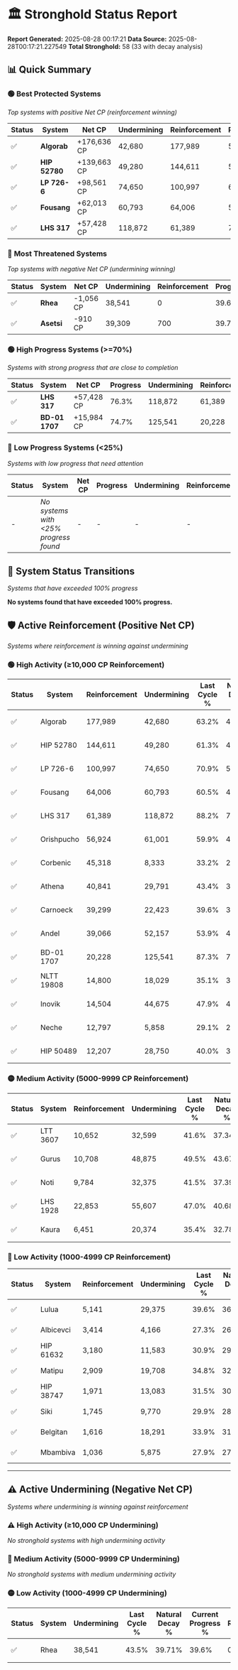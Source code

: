 # 🏛️ Stronghold Status Report

**Report Generated:** 2025-08-28 00:17:21
**Data Source:** 2025-08-28T00:17:21.227549
**Total Stronghold:** 58 (33 with decay analysis)

## 📊 Quick Summary

### 🟢 **Best Protected Systems**
*Top systems with positive Net CP (reinforcement winning)*

| Status | System | Net CP | Undermining | Reinforcement | Progress |
|--------|--------|--------|-------------|---------------|----------|
| ✅ | **Algorab** | +176,636 CP | 42,680 | 177,989 | 58.9% |
| ✅ | **HIP 52780** | +139,663 CP | 49,280 | 144,611 | 56.4% |
| ✅ | **LP 726-6** | +98,561 CP | 74,650 | 100,997 | 63.4% |
| ✅ | **Fousang** | +62,013 CP | 60,793 | 64,006 | 54.4% |
| ✅ | **LHS 317** | +57,428 CP | 118,872 | 61,389 | 76.3% |

### 🔴 **Most Threatened Systems**
*Top systems with negative Net CP (undermining winning)*

| Status | System | Net CP | Undermining | Reinforcement | Progress |
|--------|--------|--------|-------------|---------------|----------|
| ✅ | **Rhea** | -1,056 CP | 38,541 | 0 | 39.6% |
| ✅ | **Asetsi** | -910 CP | 39,309 | 700 | 39.7% |

### 🟢 **High Progress Systems (>=70%)**
*Systems with strong progress that are close to completion*

| Status | System | Net CP | Progress | Undermining | Reinforcement |
|--------|--------|--------|----------|-------------|---------------|
| ✅ | **LHS 317** | +57,428 CP | 76.3% | 118,872 | 61,389 |
| ✅ | **BD-01 1707** | +15,984 CP | 74.7% | 125,541 | 20,228 |

### 🔴 **Low Progress Systems (<25%)**
*Systems with low progress that need attention*

| Status | System | Net CP | Progress | Undermining | Reinforcement |
|--------|--------|--------|----------|-------------|---------------|
| - | *No systems with <25% progress found* | - | - | - | - |
## 🔄 System Status Transitions
*Systems that have exceeded 100% progress*

**No systems found that have exceeded 100% progress.**

## 🛡️ Active Reinforcement (Positive Net CP)
*Systems where reinforcement is winning against undermining*

### 🟢 High Activity (≥10,000 CP Reinforcement)

| Status | System | Reinforcement | Undermining | Last Cycle % | Natural Decay % | Current Progress % | Current CP | Net CP | Activity |
|--------|--------|---------------|-------------|--------------|-----------------|-------------------|------------|--------|----------|
| ✅ | Algorab | 177,989 | 42,680 | 63.2% | 41.24% | 58.9% | 589,000 | +176,636 | 🟢 High Reinforcement |
| ✅ | HIP 52780 | 144,611 | 49,280 | 61.3% | 42.43% | 56.4% | 564,000 | +139,663 | 🟢 High Reinforcement |
| ✅ | LP 726-6 | 100,997 | 74,650 | 70.9% | 53.54% | 63.4% | 634,000 | +98,561 | 🟢 High Reinforcement |
| ✅ | Fousang | 64,006 | 60,793 | 60.5% | 48.20% | 54.4% | 544,000 | +62,013 | 🟢 High Reinforcement |
| ✅ | LHS 317 | 61,389 | 118,872 | 88.2% | 70.56% | 76.3% | 763,000 | +57,428 | 🟢 High Reinforcement |
| ✅ | Orishpucho | 56,924 | 61,001 | 59.9% | 48.30% | 53.8% | 537,999 | +54,981 | 🟢 High Reinforcement |
| ✅ | Corbenic | 45,318 | 8,333 | 33.2% | 27.91% | 32.4% | 324,000 | +44,874 | 🟢 High Reinforcement |
| ✅ | Athena | 40,841 | 29,791 | 43.4% | 36.38% | 40.4% | 403,999 | +40,191 | 🟢 High Reinforcement |
| ✅ | Carnoeck | 39,299 | 22,423 | 39.6% | 33.52% | 37.4% | 374,000 | +38,830 | 🟢 High Reinforcement |
| ✅ | Andel | 39,066 | 52,157 | 53.9% | 44.95% | 48.7% | 487,000 | +37,544 | 🟢 High Reinforcement |
| ✅ | BD-01 1707 | 20,228 | 125,541 | 87.3% | 73.10% | 74.7% | 747,000 | +15,984 | 🟢 High Reinforcement |
| ✅ | NLTT 19808 | 14,800 | 18,029 | 35.1% | 31.85% | 33.3% | 332,999 | +14,533 | 🟢 High Reinforcement |
| ✅ | Inovik | 14,504 | 44,675 | 47.9% | 42.07% | 43.4% | 434,000 | +13,258 | 🟢 High Reinforcement |
| ✅ | Neche | 12,797 | 5,858 | 29.1% | 27.20% | 28.5% | 285,000 | +13,031 | 🟢 High Reinforcement |
| ✅ | HIP 50489 | 12,207 | 28,750 | 40.0% | 35.95% | 37.1% | 371,000 | +11,513 | 🟢 High Reinforcement |

### 🟡 Medium Activity (5000-9999 CP Reinforcement)

| Status | System | Reinforcement | Undermining | Last Cycle % | Natural Decay % | Current Progress % | Current CP | Net CP | Activity |
|--------|--------|---------------|-------------|--------------|-----------------|-------------------|------------|--------|----------|
| ✅ | LTT 3607 | 10,652 | 32,599 | 41.6% | 37.34% | 38.3% | 382,999 | +9,601 | 🟡 Medium Reinforcement |
| ✅ | Gurus | 10,708 | 48,875 | 49.5% | 43.67% | 44.6% | 446,000 | +9,274 | 🟡 Medium Reinforcement |
| ✅ | Noti | 9,784 | 32,375 | 41.5% | 37.39% | 38.3% | 382,999 | +9,086 | 🟡 Medium Reinforcement |
| ✅ | LHS 1928 | 22,853 | 55,607 | 47.0% | 40.68% | 41.4% | 414,000 | +7,181 | 🟡 Medium Reinforcement |
| ✅ | Kaura | 6,451 | 20,374 | 35.4% | 32.78% | 33.4% | 333,999 | +6,185 | 🟡 Medium Reinforcement |

### 🔴 Low Activity (1000-4999 CP Reinforcement)

| Status | System | Reinforcement | Undermining | Last Cycle % | Natural Decay % | Current Progress % | Current CP | Net CP | Activity |
|--------|--------|---------------|-------------|--------------|-----------------|-------------------|------------|--------|----------|
| ✅ | Lulua | 5,141 | 29,375 | 39.6% | 36.24% | 36.7% | 367,000 | +4,563 | 🔵 Low Reinforcement |
| ✅ | Albicevci | 3,414 | 4,166 | 27.3% | 26.53% | 26.9% | 268,999 | +3,673 | 🔵 Low Reinforcement |
| ✅ | HIP 61632 | 3,180 | 11,583 | 30.9% | 29.38% | 29.7% | 297,000 | +3,175 | 🔵 Low Reinforcement |
| ✅ | Matipu | 2,909 | 19,708 | 34.8% | 32.53% | 32.8% | 327,999 | +2,682 | 🔵 Low Reinforcement |
| ✅ | HIP 38747 | 1,971 | 13,083 | 31.5% | 30.00% | 30.2% | 302,000 | +2,012 | 🔵 Low Reinforcement |
| ✅ | Siki | 1,745 | 9,770 | 29.9% | 28.71% | 28.9% | 289,000 | +1,872 | 🔵 Low Reinforcement |
| ✅ | Belgitan | 1,616 | 18,291 | 33.9% | 31.96% | 32.1% | 321,000 | +1,377 | 🔵 Low Reinforcement |
| ✅ | Mbambiva | 1,036 | 5,875 | 27.9% | 27.18% | 27.3% | 273,000 | +1,209 | 🔵 Low Reinforcement |


---

## ⚠️ Active Undermining (Negative Net CP)
*Systems where undermining is winning against reinforcement*

### ⚠️ High Activity (≥10,000 CP Undermining)

*No stronghold systems with high undermining activity*

### 🔶 Medium Activity (5000-9999 CP Undermining)

*No stronghold systems with medium undermining activity*

### 🟡 Low Activity (1000-4999 CP Undermining)

| Status | System | Undermining | Last Cycle % | Natural Decay % | Current Progress % | Reinforcement | Current CP | Net CP | Activity |
|--------|--------|-------------|--------------|-----------------|-------------------|---------------|------------|--------|----------|
| ✅ | Rhea | 38,541 | 43.5% | 39.71% | 39.6% | 0 | 396,000 | -1,056 | 🟡 Low Undermining |
